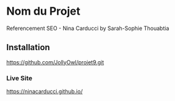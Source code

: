 # Nom du Projet

Referencement SEO - Nina Carducci 
by Sarah-Sophie Thouabtia

## Installation

https://github.com/JollyOwl/projet9.git

### Live Site

https://ninacarducci.github.io/
